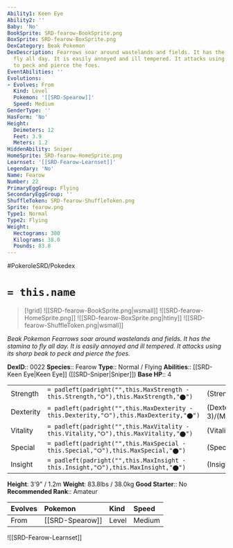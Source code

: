 ```yaml
---
Ability1: Keen Eye
Ability2: ''
Baby: 'No'
BookSprite: SRD-fearow-BookSprite.png
BoxSprite: SRD-fearow-BoxSprite.png
DexCategory: Beak Pokemon
DexDescription: Fearrows soar around wastelands and fields. It has the stamina to
  fly all day. It is easily annoyed and ill tempered. It attacks using its sharp beak
  to peck and pierce the foes.
EventAbilities: ''
Evolutions:
- Evolves: From
  Kind: Level
  Pokemon: '[[SRD-Spearow]]'
  Speed: Medium
GenderType: ''
HasForm: 'No'
Height:
  Deimeters: 12
  Feet: 3.9
  Meters: 1.2
HiddenAbility: Sniper
HomeSprite: SRD-fearow-HomeSprite.png
Learnset: '[[SRD-Fearow-Learnset]]'
Legendary: 'No'
Name: Fearow
Number: 22
PrimaryEggGroup: Flying
SecondaryEggGroup: ''
ShuffleToken: SRD-fearow-ShuffleToken.png
Sprite: fearow.png
Type1: Normal
Type2: Flying
Weight:
  Hectograms: 380
  Kilograms: 38.0
  Pounds: 83.8
---
```


#PokeroleSRD/Pokedex

# `= this.name`

> [!grid]
> ![[SRD-fearow-BookSprite.png|wsmall]]
> ![[SRD-fearow-HomeSprite.png]]
> ![[SRD-fearow-BoxSprite.png|htiny]]
> ![[SRD-fearow-ShuffleToken.png|wsmall]]


*Beak Pokemon*
*Fearrows soar around wastelands and fields. It has the stamina to fly all day. It is easily annoyed and ill tempered. It attacks using its sharp beak to peck and pierce the foes.*

**DexID**:: 0022
**Species**:: Fearow
**Type**:: Normal / Flying
**Abilities**:: [[SRD-Keen Eye|Keen Eye]] ([[SRD-Sniper|Sniper]])
**Base HP**:: 4

|           |                                                                                        |                                          |
| --------- | -------------------------------------------------------------------------------------- | ---------------------------------------- |
| Strength  | `= padleft(padright("",this.MaxStrength - this.Strength,"⭘"),this.MaxStrength,"⬤")`    | (Strength::2)/(MaxStrength::5)   |
| Dexterity | `= padleft(padright("",this.MaxDexterity - this.Dexterity,"⭘"),this.MaxDexterity,"⬤")` | (Dexterity:: 3)/(MaxDexterity::6) |
| Vitality  | `= padleft(padright("",this.MaxVitality - this.Vitality,"⭘"),this.MaxVitality,"⬤")`    | (Vitality::2)/(MaxVitality::4)   |
| Special   | `= padleft(padright("",this.MaxSpecial - this.Special,"⭘"),this.MaxSpecial,"⬤")`       | (Special::2)/(MaxSpecial::4)     |
| Insight   | `= padleft(padright("",this.MaxInsight - this.Insight,"⭘"),this.MaxInsight,"⬤")`       | (Insight::2)/(MaxInsight::4)     |

**Height**: 3'9" / 1.2m
**Weight**: 83.8lbs / 38.0kg
**Good Starter**:: No
**Recommended Rank**:: Amateur

| Evolves   | Pokemon         | Kind   | Speed   |
|:----------|:----------------|:-------|:--------|
| From      | [[SRD-Spearow]] | Level  | Medium  |

![[SRD-Fearow-Learnset]]